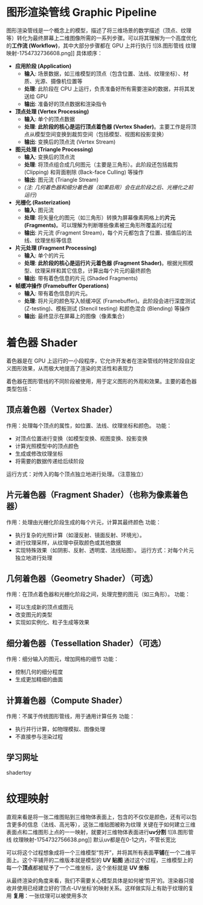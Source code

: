 # 图形渲染管线 Graphic Pipeline
图形渲染管线是一个概念上的模型，描述了将三维场景的数学描述（顶点、纹理等）转化为最终屏幕上二维图像所需的一系列步骤。可以将其理解为一个高度优化的**工作流 (Workflow)**，其中大部分步骤都在 GPU 上并行执行
![[8.图形管线 纹理映射-1754732736608.png]]
具体顺序：
- **应用阶段 (Application)**
    - **输入**: 场景数据，如三维模型的顶点（包含位置、法线、纹理坐标）、材质、光源、摄像机位置等
    - **处理**: 此阶段在 CPU 上运行，负责准备好所有需要渲染的数据，并将其发送给 GPU
    - **输出**: 准备好的顶点数据和渲染指令
- **顶点处理 (Vertex Processing)**
    - **输入**: 单个的顶点数据
    - **处理**: **此阶段的核心是运行顶点着色器 (Vertex Shader)**。主要工作是将顶点从模型空间变换到裁剪空间（包括模型、视图和投影变换）
    - **输出**: 变换后的顶点流 (Vertex Stream)
- **图元处理 (Triangle Processing)**
    - **输入**: 变换后的顶点流
    - **处理**: 将顶点组合成几何图元（主要是三角形）。此阶段还包括裁剪 (Clipping) 和背面剔除 (Back-face Culling) 等操作
    - **输出**: 图元流 (Triangle Stream)
    - _(注: 几何着色器和细分着色器（如果启用）会在此阶段之后、光栅化之前运行)_
- **光栅化 (Rasterization)**
    - **输入**: 图元流
    - **处理**: 将矢量化的图元（如三角形）转换为屏幕像素网格上的**片元 (Fragments)**。可以理解为判断哪些像素被三角形所覆盖的过程
    - **输出**: 片元流 (Fragment Stream)，每个片元都包含了位置、插值后的法线、纹理坐标等信息
- **片元处理 (Fragment Processing)**
    - **输入**: 单个的片元
    - **处理**: **此阶段的核心是运行片元着色器 (Fragment Shader)**。根据光照模型、纹理采样和其它信息，计算出每个片元的最终颜色
    - **输出**: 带有着色信息的片元 (Shaded Fragments)
- **帧缓冲操作 (Framebuffer Operations)**
    - **输入**: 带有着色信息的片元。
    - **处理**: 将片元的颜色写入帧缓冲区 (Framebuffer)。此阶段会进行深度测试 (Z-testing)、模板测试 (Stencil testing) 和颜色混合 (Blending) 等操作
    - **输出**: 最终显示在屏幕上的图像（像素集合）

# 着色器 Shader
着色器是在 GPU 上运行的一小段程序，它允许开发者在渲染管线的特定阶段自定义图形效果，从而极大地提高了渲染的灵活性和表现力

着色器在图形管线的不同阶段被使用，用于定义图形的外观和效果。主要的着色器类型包括：
## 顶点着色器（Vertex Shader）
作用：处理每个顶点的属性，如位置、法线、纹理坐标和颜色。
功能：
- 对顶点位置进行变换（如模型变换、视图变换、投影变换
- 计算光照模型中的顶点颜色
- 生成或修改纹理坐标
- 将需要的数据传递给后续阶段

运行方式：对传入的每个顶点独立地进行处理。（注意独立）
## 片元着色器（Fragment Shader）（也称为像素着色器）
作用：处理由光栅化阶段生成的每个片元，计算其最终颜色
功能：
- 执行复杂的光照计算（如漫反射、镜面反射、环境光）。
- 进行纹理采样，从纹理中获取颜色或其他数据
- 实现特殊效果（如阴影、反射、透明度、法线贴图）。
运行方式：对每个片元独立地进行处理

## 几何着色器（Geometry Shader）（可选）
作用：在顶点着色器和光栅化阶段之间，处理完整的图元（如三角形）。
功能：
- 可以生成新的顶点或图元
- 改变图元的类型
- 实现如实例化、粒子生成等效果

## 细分着色器（Tessellation Shader）（可选）
作用：细分输入的图元，增加网格的细节
功能：
- 控制几何的细分程度
- 生成更加精细的曲面

## 计算着色器（Compute Shader）
作用：不属于传统图形管线，用于通用计算任务
功能：
- 执行并行计算，如物理模拟、图像处理
- 不直接参与渲染过程

## 学习网址
shadertoy

# 纹理映射
直观来看是将一张二维图贴到三维物体表面上，包含的不仅仅是颜色，还有可以包含更多的信息（法线、高光等），这张二维贴图被称为纹理
关键在于如何建立三维表面点和二维图形上点的一一映射，就要对三维物体表面进行**uv分割**
![[8.图形管线 纹理映射-1754732756638.png]]
默认uv都是在0-1之内，不管长宽比

可以将这个过程想象成将一个三维模型“剪开”，并将其所有表面**平铺**在一个二维平面上。这个平铺开的二维版本就是模型的 **UV 贴图**
通过这个过程，三维模型上的每一个**顶点**都被赋予了一个二维坐标，这个坐标就是 **UV 坐标**

从最终渲染的角度来看，我们不需要关心模型具体是如何被‘剪开’的。渲染器只接收并使用已经建立好的‘顶点-UV坐标’的映射关系。这样做实际上有助于纹理的复用
**复用**：一张纹理可以被使用多次




